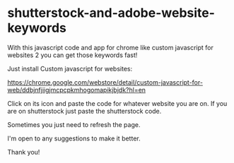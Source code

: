 # shutterstock-and-adobe-website-keywords
With this javascript code and app for chrome like custom javascript for websites 2 you can get those keywords fast!

Just install Custom javascript for websites:

https://chrome.google.com/webstore/detail/custom-javascript-for-web/ddbjnfjiigjmcpcpkmhogomapikjbjdk?hl=en

Click on its icon and paste the code for whatever website you are on. If you are on shutterstock just paste the shutterstock code.

Sometimes you just need to refresh the page.

I'm open to any suggestions to make it better.

Thank you!

